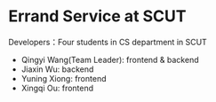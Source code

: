 # Errand Service at SCUT 

Developers：Four students in CS department in SCUT 
- Qingyi Wang(Team Leader): frontend & backend 
- Jiaxin Wu: backend
- Yuning Xiong: frontend
- Xingqi Ou: frontend
